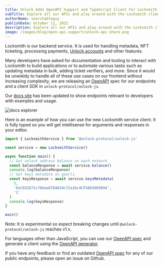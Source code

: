 ```yaml
---
title: Unlock Adds OpenAPI Support and TypeScript Client For Locksmith
subTitle: Explore all our APIs and play around with the Locksmith client
authorName: searchableguy
publishDate: October 11, 2022
description: Explore all our APIs and play around with the Locksmith client.
image: /images/blog/open-api-support/unlock-api-share.png
---
```


Locksmith is our backend service. It is used for handling metadata, NFT ticketing, processing payments, [Unlock accounts](https://docs.unlock-protocol.com/tools/sign-in-with-ethereum/unlock-accounts/) and other features.

Many developers have asked for documentation and tooling to interact with Locksmith to build applications or to automate various tasks such as updating metadata in bulk, adding ticket verifiers, and more. Since it would be unwieldy to handle all of these use cases on our frontend without increasing complexity, we are releasing an [OpenAPI](https://www.openapis.org/) spec for our endpoints and a client SDK in `unlock-protocol/unlock-js`.

Our [docs site](https://docs.unlock-protocol.com) has been updated to show endpoints relevant to developers with examples and usage.

![docs explorer](/images/blog/open-api-support/docs.png)

Here is an example of how you can use the new Locksmith service client. It is fully typed so you will get intellisense for arguments and responses in your editor.

```js
import { LocksmithService } from '@unlock-protocol/unlock-js'

const service = new LocksmithService()

async function main() {
  // Get unlock address balance on each network
  const balanceResponse = await service.balance()
  console.log(balanceResponse)
  // Get keys metadata on goerli.
  const keysResponse = await service.keysMetadata(
    5,
    '0xCE62D71c768aeD7EA034c72a1bc4CF58830D9894',
    '1'
  )
  console.log(keysResponse)
}

main()
```

Note: It is experimental so expect breaking changes until `@unlock-protocol/unlock-js` reaches v1.x.

For languages other than JavaScript, you can use our [OpenAPI spec](https://github.com/unlock-protocol/unlock/blob/master/packages/unlock-js/openapi.yml) and generate a client using the [OpenAPI generator](https://openapi-generator.tech/).

If you have any feedback or find an outdated [OpenAPI spec](https://github.com/unlock-protocol/unlock/blob/master/packages/unlock-js/openapi.yml) for any of our public endpoints, please open an issue on Github.
